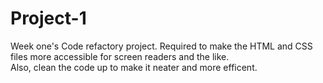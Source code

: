# Project-1
Week one's Code refactory project.  Required to make the HTML and CSS files more accessible for screen readers and the like.  
Also, clean the code up to make it neater and more efficent.
